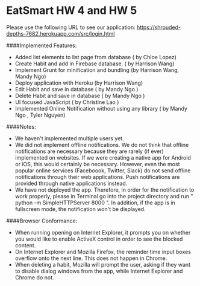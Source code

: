 # EatSmart HW 4 and HW 5

Please use the following URL to see our application: https://shrouded-depths-7682.herokuapp.com/src/login.html

####Implemented Features:
- Added list elements to list page from database ( by Chloe Lopez)
- Create Habit and add in Firebase database. ( by Harrison Wang)
- Implement Grunt for minification and bundling (by Harrison Wang, Mandy Ngo)
- Deploy application with Heroku (by Harrison Wang) 
- Edit Habit and save in database ( by Mandy Ngo )
- Delete Habit and save in database ( by Mandy Ngo )
- UI focused JavaScript ( by Christine Lao )
- Implemented Online Notification without using any library ( by Mandy Ngo , Tyler Nguyen)

####Notes:
- We haven't implemented multiple users yet.
- We did not implement offline notifications. We do not think that offline notifications are necessary because they are rarely (if ever) implemented on websites. If we were creating a native app for Android or iOS, this would certainly be necessary. However, even the most popular online services (Faceboook, Twitter, Slack) do not send offline notifications through their web applications. Push notifications are provided through native applications instead.
- We have not deployed the app. Therefore, in order for the notification to work properly, please in Terminal go into the project directory and run " python -m SimpleHTTPServer 8000 ". In addition, if the app is in fullscreen mode, the notification won't be displayed.

####Browser Conformance: 
- When running opening on Internet Explorer, it prompts you on whether you would like to enable ActiveX control in order to see the blocked content. 
- On Internet Explorer and Mozilla Firefox, the reminder time input boxes overflow onto the next line. This does not happen in Chrome. 
- When deleting a habit, Mozilla will prompt the user, asking if they want to disable dialog windows from the app, while Internet Explorer and Chrome do not. 
